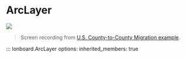 # ArcLayer

![](../../assets/arc-layer-migration-example.gif)

> Screen recording from [U.S. County-to-County Migration example](../../../examples/migration/).

::: lonboard.ArcLayer
    options:
      inherited_members: true
